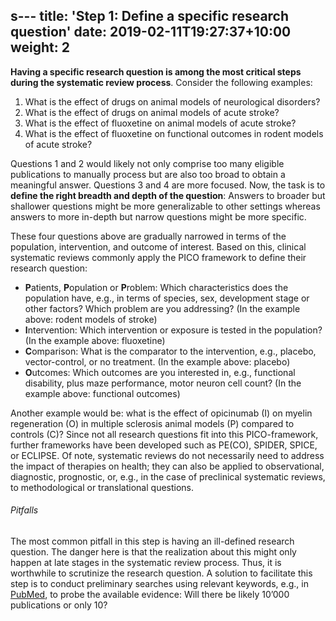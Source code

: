 s---
title: 'Step 1: Define a specific research question'
date: 2019-02-11T19:27:37+10:00
weight: 2
---

**Having a specific research question is among the most critical steps during the systematic review process**. Consider the following examples:

1. What is the effect of drugs on animal models of neurological disorders?
2. What is the effect of drugs on animal models of acute stroke?
3. What is the effect of fluoxetine on animal models of acute stroke?
4. What is the effect of fluoxetine on functional outcomes in rodent models of acute stroke?

Questions 1 and 2 would likely not only comprise too many eligible publications to manually process but are also too broad to obtain a meaningful answer. Questions 3 and 4 are more focused. Now, the task is to **define the right breadth and depth of the question**: Answers to broader but shallower questions might be more generalizable to other settings whereas answers to more in-depth but narrow questions might be more specific.

These four questions above are gradually narrowed in terms of the population, intervention, and outcome of interest. Based on this, clinical systematic reviews commonly apply the PICO framework to define their research question:

* **P**atients, **P**opulation or **P**roblem: Which characteristics does the population have, e.g., in terms of species, sex, development stage or other factors? Which problem are you addressing? (In the example above: rodent models of stroke)
* **I**ntervention: Which intervention or exposure is tested in the population? (In the example above: fluoxetine)
* **C**omparison: What is the comparator to the intervention, e.g., placebo, vector-control, or no treatment. (In the example above: placebo)
* **O**utcomes: Which outcomes are you interested in, e.g., functional disability, plus maze performance, motor neuron cell count? (In the example above: functional outcomes)

Another example would be: what is the effect of opicinumab (I) on myelin regeneration (O) in multiple sclerosis animal models (P) compared to controls (C)? Since not all research questions fit into this PICO-framework, further frameworks have been developed such as PE(CO), SPIDER, SPICE, or ECLIPSE. Of note, systematic reviews do not necessarily need to address the impact of therapies on health; they can also be applied to observational, diagnostic, prognostic, or, e.g., in the case of preclinical systematic reviews, to methodological or translational questions.

###### Pitfalls
The most common pitfall in this step is having an ill-defined research question. The danger here is that the realization about this might only happen at late stages in the systematic review process. Thus, it is worthwhile to scrutinize the research question. A solution to facilitate this step is to conduct preliminary searches using relevant keywords, e.g., in [PubMed](https://pubmed.ncbi.nlm.nih.gov/help/#how-do-i-search-pubmed), to probe the available evidence: Will there be likely 10’000 publications or only 10?

